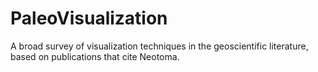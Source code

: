 # PaleoVisualization
A broad survey of visualization techniques in the geoscientific literature, based on publications that cite Neotoma.
